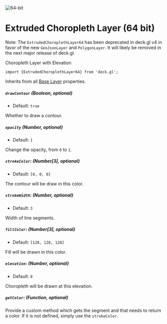 
<p class="badges">
  <img src="https://img.shields.io/badge/-deprecated-red.svg?style=flat-square" alt="64-bit" />
</p>

# Extruded Choropleth Layer (64 bit)

Note: The `ExtrudedChoroplethLayer64` has been deprecated in deck.gl v4 in favor
of the new `GeoJsonLayer` and `PolygonLayer`. It will likely be removed in the
next major release of deck.gl.

Choropleth Layer with Elevation

    import {ExtrudedChoroplethLayer64} from 'deck.gl';

Inherits from all [Base Layer](/docs/api-reference/base-layer.md) properties.

##### `drawContour` (Boolean, optional)

- Default: `true`

Whether to draw a contour.

##### `opacity` (Number, optional)

- Default: `1`

Change the opacity, from `0` to `1`.

##### `strokeColor`: (Number[3], optional)

- Default: `[0, 0, 0]`

The contour will be draw in this color.

##### `strokeWidth`: (Number, optional)

- Default: `3`

Width of line segments.

##### `fillColor`: (Number[3], optional)

- Default: `[128, 128, 128]`

Fill will be drawn in this color.

##### `elevation`: (Number, optional)

- Default: `0`

Choropleth will be drawn at this elevation.

##### `getColor`: (Function, optional)

Provide a custom method which gets the segment and that needs to return a color.
If it is not defined, simply use the `strokeColor`.
